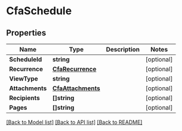 # CfaSchedule

## Properties
Name | Type | Description | Notes
------------ | ------------- | ------------- | -------------
**ScheduleId** | **string** |  | [optional] 
**Recurrence** | [**CfaRecurrence**](CfaRecurrence.md) |  | [optional] 
**ViewType** | **string** |  | [optional] 
**Attachments** | [**CfaAttachments**](CfaAttachments.md) |  | [optional] 
**Recipients** | **[]string** |  | [optional] 
**Pages** | **[]string** |  | [optional] 

[[Back to Model list]](../README.md#documentation-for-models) [[Back to API list]](../README.md#documentation-for-api-endpoints) [[Back to README]](../README.md)


